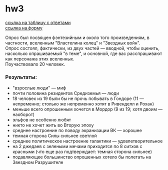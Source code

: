 # hw3

[ссылка на таблицу с ответами](https://docs.google.com/spreadsheets/d/1VG3An6-uxXoeTLF0wIWm-NBqXkSGYX94RaJ2e0kWcfQ/edit?usp=sharing)  
[ссылка на форму](https://docs.google.com/forms/d/1wjSxiXOCz3pW2sWD0ww55-osaQXjVEQqrBpFn_gXg4w/edit?usp=sharing)

Опрос был посвящен фэнтезийным и около того произведениям, в частности, вселенным "Властелина колец" и "Звездных войн".  
Опрос состоял, фактически, из двух частей — вводной, чтобы оценить, насколько опрашиваемый "в теме", и основной, где вас расспрашивают как персонажа этих вселенных.  
Поучаствовало 20 человек.

### Результаты:
* "взрослые люди" — миф
* почти половина резидентов Средиземья — люди  
* 18 человек из 19 были бы не прочь побывать в Гондоре (11 — непременно; столько же непременно хотят в Ривенделл и Рохан)
* меньше всего опрошенным хочется в Мордор (9 из 19; хотя двоим — наоборот)
* эльфов не особенно любят
* никто не хочет жить во Вторую эпоху
* среднее настроение по поводу экранизации ВК — хорошее
* темная сторона Силы сильнее светлой
* среднее политическое настроение галактики — удовлетворительное
* на 2 джедаев с зелеными мечами приходится по 8 ситхов с красными (что еще раз подтверждает: темная сторона сильнее)
* подавляющее большинство опрошенных хотело бы полетать на Звездном Разрушителе
